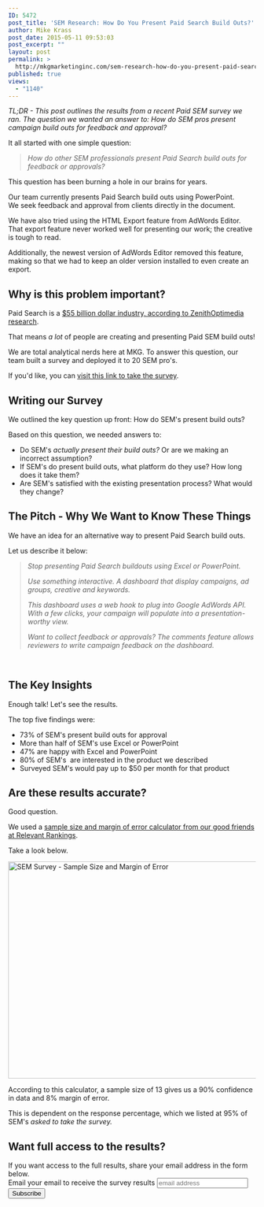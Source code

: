 ```yaml
---
ID: 5472
post_title: 'SEM Research: How Do You Present Paid Search Build Outs?'
author: Mike Krass
post_date: 2015-05-11 09:53:03
post_excerpt: ""
layout: post
permalink: >
  http://mkgmarketinginc.com/sem-research-how-do-you-present-paid-search-build-outs/
published: true
views:
  - "1140"
---
```

<em>TL;DR </em><em>- This post outlines the results from a recent Paid SEM survey we ran. The question we wanted an answer to: How do SEM pros present campaign build outs for feedback and approval?</em>

It all started with one simple question:
<blockquote><em>How do other SEM professionals present Paid Search build outs for feedback or approvals?</em></blockquote>
This question has been burning a hole in our brains for years.

Our team currently presents Paid Search build outs using PowerPoint. We seek feedback and approval from clients directly in the document.

We have also tried using the HTML Export feature from AdWords Editor. That export feature never worked well for presenting our work; the creative is tough to read.

Additionally, the newest version of AdWords Editor removed this feature, making so that we had to keep an older version installed to even create an export.
<h2>Why is this problem important?</h2>
Paid Search is a <a href="http://marketingland.com/display-eclipse-paid-search-ad-spend-2016-mobile-set-become-4th-largest-ad-medium-79309" target="_blank" data-cke-saved-href="http://marketingland.com/display-eclipse-paid-search-ad-spend-2016-mobile-set-become-4th-largest-ad-medium-79309">$55 billion dollar industry, according to ZenithOptimedia research</a>.

That means <em>a lot </em>of people are creating and presenting Paid SEM build outs!

We are total analytical nerds here at MKG. To answer this question, our team built a survey and deployed it to 20 SEM pro's.

If you'd like, you can <a href="https://www.surveymonkey.com/r/SEMbuildouts" target="_blank" data-cke-saved-href="https://www.surveymonkey.com/r/SEMbuildouts">visit this link to take the survey</a>.
<h2>Writing our Survey</h2>
We outlined the key question up front: How do SEM's present build outs?

Based on this question, we needed answers to:
<ul>
	<li>Do SEM's <em>actually present their build outs? </em>Or are we making an incorrect assumption?</li>
	<li>If SEM's do present build outs, what platform do they use? How long does it take them?</li>
	<li>Are SEM's satisfied with the existing presentation process? What would they change?</li>
</ul>
<h2>The Pitch - Why We Want to Know These Things</h2>
We have an idea for an alternative way to present Paid Search build outs.

Let us describe it below:
<blockquote><em>Stop presenting Paid Search buildouts using Excel or PowerPoint.</em>

<em>Use something interactive. A dashboard that display campaigns, ad groups, creative and keywords.</em>

<em>This dashboard uses a web hook to plug into Google AdWords API. With a few clicks, your campaign will populate into a presentation-worthy view.</em>

<em>Want to collect feedback or approvals? The comments feature allows reviewers to write campaign feedback on the dashboard.</em></blockquote>
&nbsp;
<h2>The Key Insights</h2>
Enough talk! Let's see the results.

The top five findings were:
<ul>
	<li>73% of SEM's present build outs for approval</li>
	<li>More than half of SEM's use Excel or PowerPoint</li>
	<li>47% are happy with Excel and PowerPoint</li>
	<li>80% of SEM's  are interested in the product we described</li>
	<li>Surveyed SEM's would pay up to $50 per month for that product</li>
</ul>
<h2>Are these results accurate?</h2>
Good question.

We used a <a href="http://www.relevantinsights.com/research-tools#sthash.uc9vhS1N.dpbs" target="_blank">sample size and margin of error calculator from our good friends at Relevant Rankings</a>.

Take a look below.

<a href="http://mkgmarketinginc.com/wp-content/uploads/2015/05/SEM-Survey-Sample-Size-and-Margin-of-Error.png"><img class="aligncenter size-full wp-image-5476" src="http://mkgmarketinginc.com/wp-content/uploads/2015/05/SEM-Survey-Sample-Size-and-Margin-of-Error.png" alt="SEM Survey - Sample Size and Margin of Error" width="667" height="441" /></a>

According to this calculator, a sample size of 13 gives us a 90% confidence in data and 8% margin of error.

This is dependent on the response percentage, which we listed at 95% of SEM's <em>asked to take the survey. </em>​
<h2>Want full access to the results?</h2>
If you want access to the full results, share your email address in the form below.

<!-- Begin MailChimp Signup Form -->
<div id="mc_embed_signup"><form id="mc-embedded-subscribe-form" class="validate" action="//mkgmarketinginc.us5.list-manage.com/subscribe/post?u=3753c494c5a2f443984a3f660&amp;id=7f32f70d6b" method="post" name="mc-embedded-subscribe-form" novalidate="" target="_blank">
<div id="mc_embed_signup_scroll"><label for="mce-EMAIL">Email your email to receive the survey results</label>
<input id="mce-EMAIL" class="email" name="EMAIL" required="" type="email" value="" placeholder="email address" />
<!-- real people should not fill this in and expect good things - do not remove this or risk form bot signups-->
<div style="position: absolute; left: -5000px;"><input tabindex="-1" name="b_3753c494c5a2f443984a3f660_7f32f70d6b" type="text" value="" /></div>
<div class="clear"><input id="mc-embedded-subscribe" class="button" name="subscribe" type="submit" value="Subscribe" /></div>
</div>
</form></div>
<!--End mc_embed_signup-->